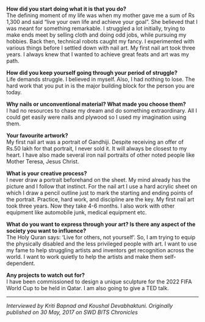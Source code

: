 <!-- TITLE: Interview with Wajid Khan -->
<!-- SUBTITLE: Wajid Khan is a renowned Indian artist, portraitist, sculptor, and inventor. Mr.Khan was named in the Guinness Book of World Records, Limca Book of Records, and Asia Book of Records for his outstanding artworks created by carving canvas with nails. He received three awards from the former President APJ Abdul Kalam. His work is in display in the Rashtrapati Bhavan. -->

**How did you start doing what it is that you do?**  
The defining moment of my life was when my mother gave me a sum of Rs 1,300 and said “live your own life and achieve your goal”. She believed that I was meant for something remarkable. I struggled a lot initially, trying to make ends meet by selling cloth and doing odd jobs, while pursuing my hobbies. Back then, technical robots caught my fancy. I experimented with various things before I settled down with nail art. My first nail art took three years. I always knew that I wanted to achieve great feats and art was my path.  
  
**How did you keep yourself going through your period of struggle?**  
Life demands struggle. I believed in myself. Also, I had nothing to lose. The hard work that you put in is the major building block for the person you are today.  
  
**Why nails or unconventional material? What made you choose them?**  
I had no resources to chase my dream and do something extraordinary. All I could get easily were nails and plywood so I used my imagination using them.  
  
**Your favourite artwork?**  
My first nail art was a portrait of Gandhiji. Despite receiving an offer of Rs.50 lakh for that portrait, I never sold it. It will always be closest to my heart. I have also made several iron nail portraits of other noted people like Mother Teresa, Jesus Christ.  
  
**What is your creative process?**  
I never draw a portrait beforehand on the sheet. My mind already has the picture and I follow that instinct. For the nail art I use a hard acrylic sheet on which I draw a pencil outline just to mark the starting and ending points of the portrait. Practice, hard work, and discipline are the key. My first nail art took three years. Now they take 4-6 months. I also work with other equipment like automobile junk, medical equipment etc.  
  
**What do you want to express through your art? Is there any aspect of the society you want to influence?**  
The Holy Quran says: ‘Live for others, not yourself’. So, I am trying to equip the physically disabled and the less privileged people with art. I want to use my fame to help struggling artists and inventors get recognition across the world. I want to work quietly to help the artists and make them self-dependent.  
  
**Any projects to watch out for?**  
I have been commissioned to design a unique sculpture for the 2022 FIFA World Cup to be held in Qatar. I am also going to give a TED talk.


-----

*Interviewed by Kriti Bapnad and Koushal Devabhaktuni. Originally published on 30 May, 2017 on SWD BITS Chronicles*